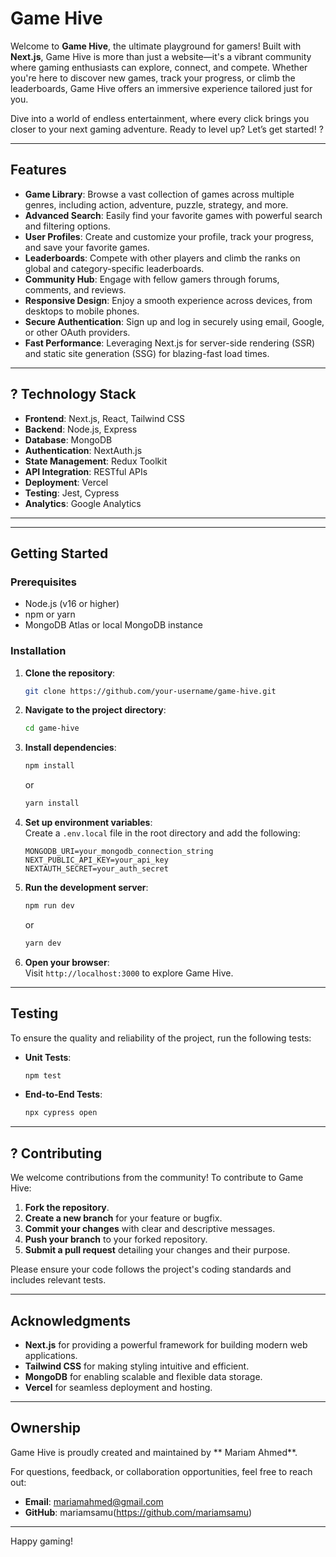 # Game Hive   

Welcome to **Game Hive**, the ultimate playground for gamers!  Built with **Next.js**, Game Hive is more than just a website—it's a vibrant community where gaming enthusiasts can explore, connect, and compete. Whether you're here to discover new games, track your progress, or climb the leaderboards, Game Hive offers an immersive experience tailored just for you.  

Dive into a world of endless entertainment, where every click brings you closer to your next gaming adventure. Ready to level up? Let’s get started! ?  

---

##  Features  

- **Game Library**: Browse a vast collection of games across multiple genres, including action, adventure, puzzle, strategy, and more.  
- **Advanced Search**: Easily find your favorite games with powerful search and filtering options.  
- **User Profiles**: Create and customize your profile, track your progress, and save your favorite games.  
- **Leaderboards**: Compete with other players and climb the ranks on global and category-specific leaderboards.  
- **Community Hub**: Engage with fellow gamers through forums, comments, and reviews.  
- **Responsive Design**: Enjoy a smooth experience across devices, from desktops to mobile phones.  
- **Secure Authentication**: Sign up and log in securely using email, Google, or other OAuth providers.  
- **Fast Performance**: Leveraging Next.js for server-side rendering (SSR) and static site generation (SSG) for blazing-fast load times.  

---

## ? Technology Stack  

- **Frontend**: Next.js, React, Tailwind CSS  
- **Backend**: Node.js, Express  
- **Database**: MongoDB  
- **Authentication**: NextAuth.js  
- **State Management**: Redux Toolkit  
- **API Integration**: RESTful APIs  
- **Deployment**: Vercel  
- **Testing**: Jest, Cypress  
- **Analytics**: Google Analytics  

---

---

##  Getting Started  

### Prerequisites  
- Node.js (v16 or higher)  
- npm or yarn  
- MongoDB Atlas or local MongoDB instance  

### Installation  
1. **Clone the repository**:  
   ```sh  
   git clone https://github.com/your-username/game-hive.git  
   ```  
2. **Navigate to the project directory**:  
   ```sh  
   cd game-hive  
   ```  
3. **Install dependencies**:  
   ```sh  
   npm install  
   ```  
   or  
   ```sh  
   yarn install  
   ```  
4. **Set up environment variables**:  
   Create a `.env.local` file in the root directory and add the following:  
   ```  
   MONGODB_URI=your_mongodb_connection_string  
   NEXT_PUBLIC_API_KEY=your_api_key  
   NEXTAUTH_SECRET=your_auth_secret  
   ```  
5. **Run the development server**:  
   ```sh  
   npm run dev  
   ```  
   or  
   ```sh  
   yarn dev  
   ```  
6. **Open your browser**:  
   Visit `http://localhost:3000` to explore Game Hive.  

---

##  Testing  

To ensure the quality and reliability of the project, run the following tests:  
- **Unit Tests**:  
  ```sh  
  npm test  
  ```  
- **End-to-End Tests**:  
  ```sh  
  npx cypress open  
  ```  

---

## ? Contributing  

We welcome contributions from the community! To contribute to Game Hive:  
1. **Fork the repository**.  
2. **Create a new branch** for your feature or bugfix.  
3. **Commit your changes** with clear and descriptive messages.  
4. **Push your branch** to your forked repository.  
5. **Submit a pull request** detailing your changes and their purpose.  

Please ensure your code follows the project's coding standards and includes relevant tests.  



---

##  Acknowledgments  

- **Next.js** for providing a powerful framework for building modern web applications.  
- **Tailwind CSS** for making styling intuitive and efficient.  
- **MongoDB** for enabling scalable and flexible data storage.  
- **Vercel** for seamless deployment and hosting.  

---

##  Ownership  

Game Hive is proudly created and maintained by ** Mariam Ahmed**.  

For questions, feedback, or collaboration opportunities, feel free to reach out: 
- **Email**: mariamahmed@gmail.com  
- **GitHub**: mariamsamu(https://github.com/mariamsamu)  

---

Happy gaming! 
